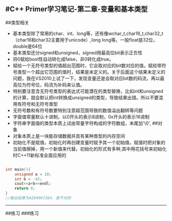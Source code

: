 #C++ Primer学习笔记-第二章-变量和基本类型
------
##类型相关
- 基本类型除了常用的char、int、long等，还有像wchar_t,char16_t,char32_t（char16和char32主要用于unicode）,long long等。一般float是32位，double是64位
- 基本类型还分signed和unsigned，signed用最高位bit表示正负性
- 将0赋给bool性自动转化成false，非0转化成true。
- 赋给一个无符号类型的值超出范围时，它会取对应的bit数对应的值。赋给带符号类型一个超出它范围的值时，结果是未定义的。关于后面这个结果未定义的问题，我在VS2010上试了一下，发现变量还是会取对应bit数的码流，再以最高位为符号位，码流为补码来认值。
- 特别要注意含无符号类型的表达式可能潜在的类型替换，比如int和unsigned的计算，就会默认把int转换成unsigned的类型，导致结果出错。所以不要混用有符号和无符号类型
- 无符号数和有符号数要特别注意超范围导致的数值溢出翻转等问题
- 字面值常量默认十进制，以0开头的表示8进制，0x开头的表示16进制
- 字符串字面值的类型本质上试由常量字符构成的字符数组，末尾加'\0',
##对象
- 对象本质上是一块能存储数据并具有某种类型的内存空间
- 初始化不是赋值，初始化时再创建变量时赋予其一个初始值，赋值时把对象的当前值擦掉，用一个新值来代替。初始化的形式有多种,其中用花括号来初始化时C++11新标准全面应用的
```cpp

```
```cpp
int main(){
	unsigned a = 10;
	int b = -42;
	cout<<a+b<<endl;
	return 0;
}
//输出结果为4294967264，是不对的
```
------
##练习
###练习